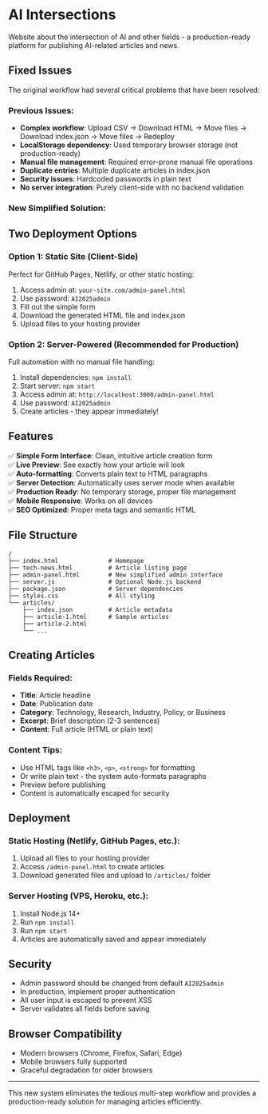 # AI Intersections

Website about the intersection of AI and other fields - a production-ready platform for publishing AI-related articles and news.

## Fixed Issues

The original workflow had several critical problems that have been resolved:

### Previous Issues:
- **Complex workflow**: Upload CSV → Download HTML → Move files → Download index.json → Move files → Redeploy
- **LocalStorage dependency**: Used temporary browser storage (not production-ready)
- **Manual file management**: Required error-prone manual file operations
- **Duplicate entries**: Multiple duplicate articles in index.json
- **Security issues**: Hardcoded passwords in plain text
- **No server integration**: Purely client-side with no backend validation

### New Simplified Solution:

## Two Deployment Options

### Option 1: Static Site (Client-Side)
Perfect for GitHub Pages, Netlify, or other static hosting:

1. Access admin at: `your-site.com/admin-panel.html`
2. Use password: `AI2025admin`
3. Fill out the simple form
4. Download the generated HTML file and index.json
5. Upload files to your hosting provider

### Option 2: Server-Powered (Recommended for Production)
Full automation with no manual file handling:

1. Install dependencies: `npm install`
2. Start server: `npm start`
3. Access admin at: `http://localhost:3000/admin-panel.html`
4. Use password: `AI2025admin`
5. Create articles - they appear immediately!

## Features

✅ **Simple Form Interface**: Clean, intuitive article creation form  
✅ **Live Preview**: See exactly how your article will look  
✅ **Auto-formatting**: Converts plain text to HTML paragraphs  
✅ **Server Detection**: Automatically uses server mode when available  
✅ **Production Ready**: No temporary storage, proper file management  
✅ **Mobile Responsive**: Works on all devices  
✅ **SEO Optimized**: Proper meta tags and semantic HTML  

## File Structure

```
/
├── index.html              # Homepage
├── tech-news.html          # Article listing page
├── admin-panel.html        # New simplified admin interface
├── server.js               # Optional Node.js backend
├── package.json            # Server dependencies
├── styles.css              # All styling
└── articles/
    ├── index.json          # Article metadata
    ├── article-1.html      # Sample articles
    ├── article-2.html
    └── ...
```

## Creating Articles

### Fields Required:
- **Title**: Article headline
- **Date**: Publication date
- **Category**: Technology, Research, Industry, Policy, or Business
- **Excerpt**: Brief description (2-3 sentences)
- **Content**: Full article (HTML or plain text)

### Content Tips:
- Use HTML tags like `<h3>`, `<p>`, `<strong>` for formatting
- Or write plain text - the system auto-formats paragraphs
- Preview before publishing
- Content is automatically escaped for security

## Deployment

### Static Hosting (Netlify, GitHub Pages, etc.):
1. Upload all files to your hosting provider
2. Access `/admin-panel.html` to create articles
3. Download generated files and upload to `/articles/` folder

### Server Hosting (VPS, Heroku, etc.):
1. Install Node.js 14+
2. Run `npm install`
3. Run `npm start`
4. Articles are automatically saved and appear immediately

## Security

- Admin password should be changed from default `AI2025admin`
- In production, implement proper authentication
- All user input is escaped to prevent XSS
- Server validates all fields before saving

## Browser Compatibility

- Modern browsers (Chrome, Firefox, Safari, Edge)
- Mobile browsers fully supported
- Graceful degradation for older browsers

---

This new system eliminates the tedious multi-step workflow and provides a production-ready solution for managing articles efficiently.
